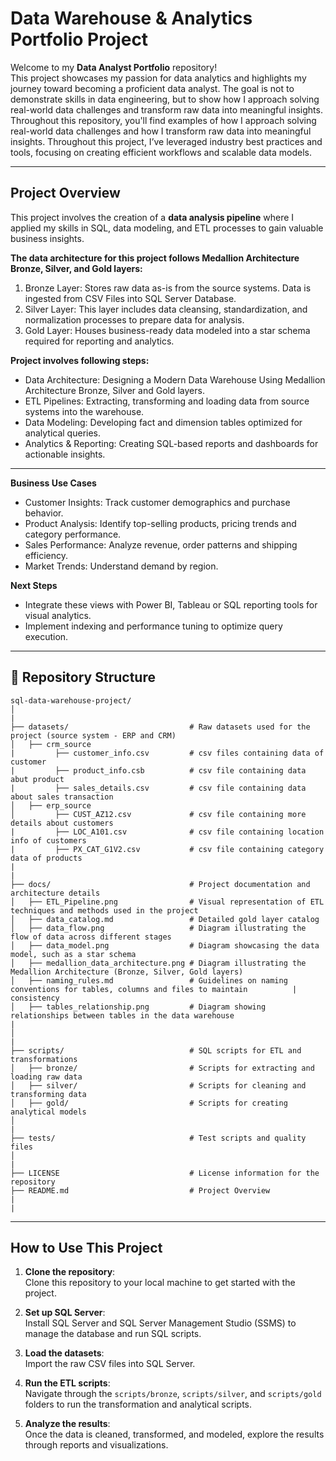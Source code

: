 # Data Warehouse &  Analytics Portfolio Project

Welcome to my **Data Analyst Portfolio** repository!  
This project showcases my passion for data analytics and highlights my journey toward becoming a proficient data analyst. The goal is not to demonstrate skills in data engineering, but to show how I approach solving real-world data challenges and transform raw data into meaningful insights. Throughout this repository, you'll find examples of how I approach solving real-world data challenges and how I transform raw data into meaningful insights. Throughout this project, I’ve leveraged industry best practices and tools, focusing on creating efficient workflows and scalable data models. 

---
## Project Overview

This project involves the creation of a **data analysis pipeline** where I applied my skills in SQL, data modeling, and ETL processes to gain valuable business insights.

**The data architecture for this project follows Medallion Architecture Bronze, Silver, and Gold layers:**
1. Bronze Layer: Stores raw data as-is from the source systems. Data is ingested from CSV Files into SQL Server Database.
2. Silver Layer: This layer includes data cleansing, standardization, and normalization processes to prepare data for analysis.
3. Gold Layer: Houses business-ready data modeled into a star schema required for reporting and analytics.

**Project involves following steps:**
- Data Architecture: Designing a Modern Data Warehouse Using Medallion Architecture Bronze, Silver and Gold layers.
- ETL Pipelines: Extracting, transforming and loading data from source systems into the warehouse.
- Data Modeling: Developing fact and dimension tables optimized for analytical queries.
- Analytics & Reporting: Creating SQL-based reports and dashboards for actionable insights.

---

**Business Use Cases**
- Customer Insights: Track customer demographics and purchase behavior. 
- Product Analysis: Identify top-selling products, pricing trends and category performance.
- Sales Performance: Analyze revenue, order patterns and shipping efficiency.
- Market Trends: Understand demand by region.

**Next Steps**
- Integrate these views with Power BI, Tableau or SQL reporting tools for visual analytics.
- Implement indexing and performance tuning to optimize query execution.


---
## 📂 Repository Structure
```
sql-data-warehouse-project/
│
|
├── datasets/                           # Raw datasets used for the project (source system - ERP and CRM)
│   ├── crm_source  
|         ├── customer_info.csv         # csv files containing data of customer
|         ├── product_info.csb          # csv file containing data abut product
|         ├── sales_details.csv         # csv file containing data about sales transaction
│   ├── erp_source                         
│         ├── CUST_AZ12.csv             # csv file containing more details about customers
|         ├── LOC_A101.csv              # csv file containing location info of customers
|         ├── PX_CAT_G1V2.csv           # csv file containing category data of products
|
|
├── docs/                               # Project documentation and architecture details
│   ├── ETL_Pipeline.png                # Visual representation of ETL techniques and methods used in the project
│   ├── data_catalog.md                 # Detailed gold layer catalog
│   ├── data_flow.png                   # Diagram illustrating the flow of data across different stages
│   ├── data_model.png                  # Diagram showcasing the data model, such as a star schema
│   ├── medallion_data_architecture.png # Diagram illustrating the Medallion Architecture (Bronze, Silver, Gold layers)
│   ├── naming_rules.md                 # Guidelines on naming conventions for tables, columns and files to maintain          |                                         consistency
│   ├── tables_relationship.png         # Diagram showing relationships between tables in the data warehouse
|
│
|
├── scripts/                            # SQL scripts for ETL and transformations
│   ├── bronze/                         # Scripts for extracting and loading raw data
│   ├── silver/                         # Scripts for cleaning and transforming data
│   ├── gold/                           # Scripts for creating analytical models
│
|
├── tests/                              # Test scripts and quality files
│
|
├── LICENSE                             # License information for the repository
├── README.md                           # Project Overview
|
|
```

---

## How to Use This Project

1. **Clone the repository**:  
   Clone this repository to your local machine to get started with the project.

2. **Set up SQL Server**:  
   Install SQL Server and SQL Server Management Studio (SSMS) to manage the database and run SQL scripts.

3. **Load the datasets**:  
   Import the raw CSV files into SQL Server.

4. **Run the ETL scripts**:  
   Navigate through the `scripts/bronze`, `scripts/silver`, and `scripts/gold` folders to run the transformation and analytical scripts.

5. **Analyze the results**:  
   Once the data is cleaned, transformed, and modeled, explore the results through reports and visualizations.
   
